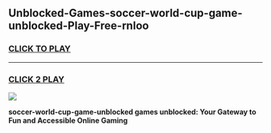 
## Unblocked-Games-soccer-world-cup-game-unblocked-Play-Free-rnloo
<h3>
<a href="https://premium76.site?title=soccer-world-cup-game-unblocked&ref=18A">CLICK TO PLAY</a></h3>
<hr>

<h3>
<a href="https://premium76.site?title=soccer-world-cup-game-unblocked&ref=18A">CLICK 2 PLAY</a>
  
</h3>

<a href="https://premium76.site?title=soccer-world-cup-game-unblocked&ref=18A"><img src="https://clearcache.store/games.png"></a>


**soccer-world-cup-game-unblocked games unblocked: Your Gateway to Fun and Accessible Online Gaming**
